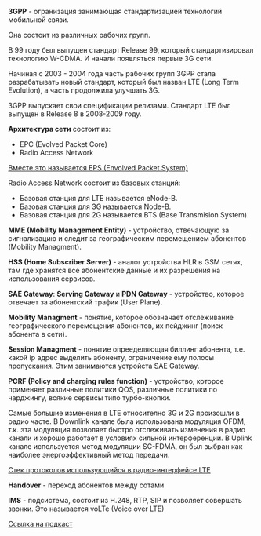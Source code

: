 **3GPP** - огранизация занимающая стандартизацией технологий мобильной связи.

Она состоит из различных рабочих групп.

В 99 году был выпущен стандарт Release 99, который стандартизировал технологию W-CDMA. И начали появляться первые 3G сети. 

Начиная с 2003 - 2004 года часть рабочих групп 3GPP стала разрабатывать новый стандарт, который был назван LTE (Long Term Evolution), а часть продолжила улучшать 3G.

3GPP выпускает свои спецификации релизами. Стандарт LTE был выпущен в Release 8 в 2008-2009 году. 

**Архитектура сети** состоит из:
- EPC (Evolved Packet Core)
- Radio Access Network

[Вместе это называется EPS (Envolved Packet System)](https://img-fotki.yandex.ru/get/6811/83739833.42/0_f5beb_c7d7982_orig.png)

Radio Access Network состоит из базовых станций:
- Базовая станция для LTE называется eNode-B.
- Базовая станция для 3G называется Node-B.
- Базовая станция для 2G называется BTS (Base Transmision System).

**MME (Mobility Management Entity)** - устройство, отвечающую за сигнализацию и следит за географическим перемещением абонентов (Mobility Managment).

**HSS (Home Subscriber Server)** - аналог устройства HLR в GSM сетях, там где хранятся все абонентские данные и их разрешения на использования сервисов.

**SAE Gateway**: **Serving Gateway** и **PDN Gateway** - устройство, которое отвечает за абонентский трафик (User Plane). 



**Mobility Managment** - понятие, которое обозначает отслеживание географического перемещения абонентов, их пейджинг (поиск абонента в сети).

**Session Managment** - понятие опрееделяющая биллинг абонента, т.е. какой ip адрес выделить абоненту, ограничение ему полосы пропускания. Этим занимаются устройста SAE Gateway.

**PCRF (Policy and charging rules function)** - устройство, которое применяет различные политики QOS, различные политики по чарджингу, всякие сервисы типо турбо-кнопки.



Самые большие изменения в LTE относително 3G и 2G произошли в радио часте. 
В Downlink канале была использована модуляция OFDM, т.к. эта модуляция позволяет быстро отслеживать изменения в радио канали и хорошо работает в условиях сильной интерференции.
В Uplink канале используется метод модуляции SC-FDMA, он был выбран как наиболее энергоэффективный метод передачи.



[Стек протоколов использующийся в радио-интерфейсе LTE](https://img-fotki.yandex.ru/get/6802/83739833.42/0_f5bf1_9a71bfcf_orig.png)

**Handover** - переход абонентов между сотами

**IMS** - подсистема, состоит из H.248, RTP, SIP и позволяет совершать звонки. Это называется voLTe (Voice over LTE)

[Ссылка на подкаст](https://linkmeup.ru/blog/142.html)
